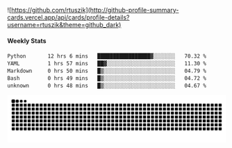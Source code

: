 ![https://github.com/rtuszik](http://github-profile-summary-cards.vercel.app/api/cards/profile-details?username=rtuszik&theme=github_dark)

#### Weekly Stats
<!--START_SECTION:waka-->

```txt
Python       12 hrs 6 mins   █████████████████▓░░░░░░░   70.32 %
YAML         1 hrs 57 mins   ██▓░░░░░░░░░░░░░░░░░░░░░░   11.30 %
Markdown     0 hrs 50 mins   █▒░░░░░░░░░░░░░░░░░░░░░░░   04.79 %
Bash         0 hrs 49 mins   █▒░░░░░░░░░░░░░░░░░░░░░░░   04.72 %
unknown      0 hrs 48 mins   █▒░░░░░░░░░░░░░░░░░░░░░░░   04.67 %
```

<!--END_SECTION:waka-->

![](https://raw.githubusercontent.com/rtuszik/rtuszik/output/github-contribution-grid-snake-dark.svg)
